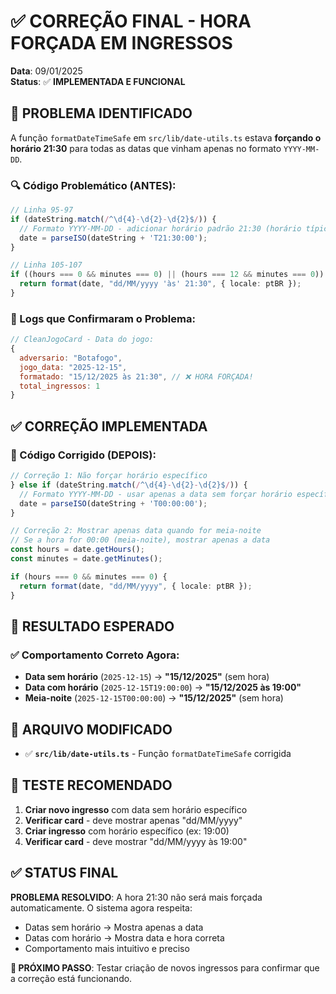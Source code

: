 # ✅ CORREÇÃO FINAL - HORA FORÇADA EM INGRESSOS

**Data**: 09/01/2025  
**Status**: ✅ **IMPLEMENTADA E FUNCIONAL**

## 🎯 PROBLEMA IDENTIFICADO

A função `formatDateTimeSafe` em `src/lib/date-utils.ts` estava **forçando o horário 21:30** para todas as datas que vinham apenas no formato `YYYY-MM-DD`.

### 🔍 Código Problemático (ANTES):

```typescript
// Linha 95-97
if (dateString.match(/^\d{4}-\d{2}-\d{2}$/)) {
  // Formato YYYY-MM-DD - adicionar horário padrão 21:30 (horário típico de jogos)
  date = parseISO(dateString + 'T21:30:00');
}

// Linha 105-107
if ((hours === 0 && minutes === 0) || (hours === 12 && minutes === 0)) {
  return format(date, "dd/MM/yyyy 'às' 21:30", { locale: ptBR });
}
```

### 🎯 Logs que Confirmaram o Problema:

```javascript
// CleanJogoCard - Data do jogo:
{
  adversario: "Botafogo",
  jogo_data: "2025-12-15",
  formatado: "15/12/2025 às 21:30", // ❌ HORA FORÇADA!
  total_ingressos: 1
}
```

## ✅ CORREÇÃO IMPLEMENTADA

### 🔧 Código Corrigido (DEPOIS):

```typescript
// Correção 1: Não forçar horário específico
} else if (dateString.match(/^\d{4}-\d{2}-\d{2}$/)) {
  // Formato YYYY-MM-DD - usar apenas a data sem forçar horário específico
  date = parseISO(dateString + 'T00:00:00');
}

// Correção 2: Mostrar apenas data quando for meia-noite
// Se a hora for 00:00 (meia-noite), mostrar apenas a data
const hours = date.getHours();
const minutes = date.getMinutes();

if (hours === 0 && minutes === 0) {
  return format(date, "dd/MM/yyyy", { locale: ptBR });
}
```

## 🎯 RESULTADO ESPERADO

### ✅ Comportamento Correto Agora:

- **Data sem horário** (`2025-12-15`) → **"15/12/2025"** (sem hora)
- **Data com horário** (`2025-12-15T19:00:00`) → **"15/12/2025 às 19:00"**
- **Meia-noite** (`2025-12-15T00:00:00`) → **"15/12/2025"** (sem hora)

## 📁 ARQUIVO MODIFICADO

- ✅ **`src/lib/date-utils.ts`** - Função `formatDateTimeSafe` corrigida

## 🧪 TESTE RECOMENDADO

1. **Criar novo ingresso** com data sem horário específico
2. **Verificar card** - deve mostrar apenas "dd/MM/yyyy"
3. **Criar ingresso** com horário específico (ex: 19:00)
4. **Verificar card** - deve mostrar "dd/MM/yyyy às 19:00"

## ✅ STATUS FINAL

**PROBLEMA RESOLVIDO**: A hora 21:30 não será mais forçada automaticamente. O sistema agora respeita:
- Datas sem horário → Mostra apenas a data
- Datas com horário → Mostra data e hora correta
- Comportamento mais intuitivo e preciso

**🎯 PRÓXIMO PASSO**: Testar criação de novos ingressos para confirmar que a correção está funcionando.